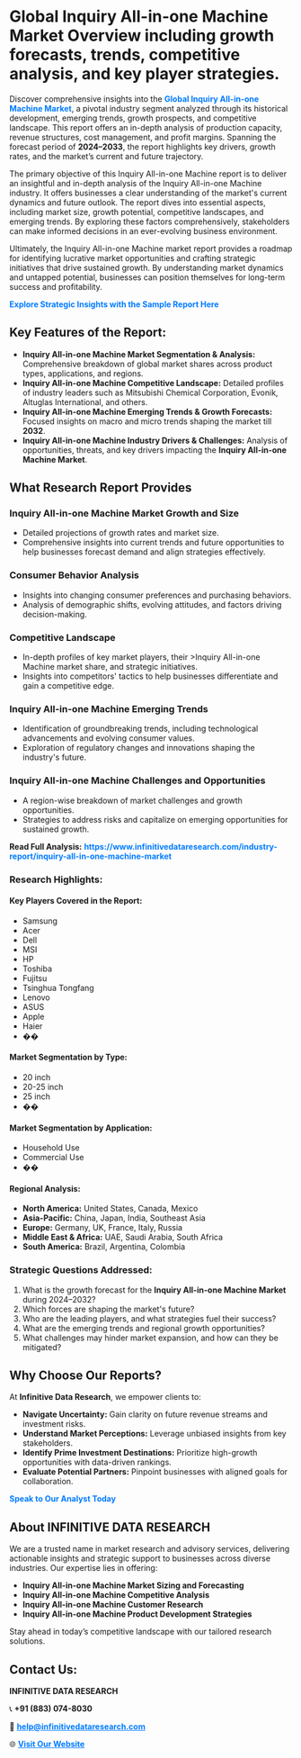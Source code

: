 <h1>Global Inquiry All-in-one Machine Market Overview including growth forecasts, trends, competitive analysis, and key player strategies.</h1>
<p>
Discover comprehensive insights into the 
<a href="https://www.infinitivedataresearch.com/industry-report/inquiry-all-in-one-machine-market" rel="dofollow" style="color: #007BFF; text-decoration: none;"><strong>Global Inquiry All-in-one Machine Market</strong></a>, a pivotal industry segment analyzed through its historical development, emerging trends, growth prospects, and competitive landscape. This report offers an in-depth analysis of production capacity, revenue structures, cost management, and profit margins. Spanning the forecast period of <strong>2024–2033</strong>, the report highlights key drivers, growth rates, and the market’s current and future trajectory.
</p>
<p>
The primary objective of this Inquiry All-in-one Machine report is to deliver an insightful and in-depth analysis of the Inquiry All-in-one Machine industry. It offers businesses a clear understanding of the market's current dynamics and future outlook. The report dives into essential aspects, including market size, growth potential, competitive landscapes, and emerging trends. By exploring these factors comprehensively, stakeholders can make informed decisions in an ever-evolving business environment.
</p>
<p>
Ultimately, the Inquiry All-in-one Machine market report provides a roadmap for identifying lucrative market opportunities and crafting strategic initiatives that drive sustained growth. By understanding market dynamics and untapped potential, businesses can position themselves for long-term success and profitability.
</p>
<p>
<a href="https://www.infinitivedataresearch.com/request-sample/reportId=104638" style="color: #007BFF; text-decoration: none;"><strong>Explore Strategic Insights with the Sample Report Here</strong></a>
</p>

<h2>Key Features of the Report:</h2>
<ul>
<li><strong>Inquiry All-in-one Machine Market Segmentation & Analysis:</strong> Comprehensive breakdown of global market shares across product types, applications, and regions.</li>
<li><strong>Inquiry All-in-one Machine Competitive Landscape:</strong> Detailed profiles of industry leaders such as Mitsubishi Chemical Corporation, Evonik, Altuglas International, and others.</li>
<li><strong>Inquiry All-in-one Machine Emerging Trends & Growth Forecasts:</strong> Focused insights on macro and micro trends shaping the market till <strong>2032</strong>.</li>
<li><strong>Inquiry All-in-one Machine Industry Drivers & Challenges:</strong> Analysis of opportunities, threats, and key drivers impacting the <strong>Inquiry All-in-one Machine Market</strong>.</li>
</ul>

<h2>What Research Report Provides</h2>
<h3>Inquiry All-in-one Machine Market Growth and Size</h3>
<ul>
<li>Detailed projections of growth rates and market size.</li>
<li>Comprehensive insights into current trends and future opportunities to help businesses forecast demand and align strategies effectively.</li>
</ul>

<h3>Consumer Behavior Analysis</h3>
<ul>
<li>Insights into changing consumer preferences and purchasing behaviors.</li>
<li>Analysis of demographic shifts, evolving attitudes, and factors driving decision-making.</li>
</ul>

<h3>Competitive Landscape</h3>
<ul>
<li>In-depth profiles of key market players, their >Inquiry All-in-one Machine market share, and strategic initiatives.</li>
<li>Insights into competitors' tactics to help businesses differentiate and gain a competitive edge.</li>
</ul>

<h3>Inquiry All-in-one Machine Emerging Trends</h3>
<ul>
<li>Identification of groundbreaking trends, including technological advancements and evolving consumer values.</li>
<li>Exploration of regulatory changes and innovations shaping the industry's future.</li>
</ul>

<h3>Inquiry All-in-one Machine Challenges and Opportunities</h3>
<ul>
<li>A region-wise breakdown of market challenges and growth opportunities.</li>
<li>Strategies to address risks and capitalize on emerging opportunities for sustained growth.</li>
</ul>
<p><strong>Read Full Analysis:</strong> <a href="https://www.infinitivedataresearch.com/industry-report/inquiry-all-in-one-machine-market" rel="dofollow" style="color: #007BFF; text-decoration: none;"><strong>https://www.infinitivedataresearch.com/industry-report/inquiry-all-in-one-machine-market</strong></a></p>
<h3>Research Highlights:</h3>
<h4>Key Players Covered in the Report:</h4>
<ul><li>Samsung</li><li>Acer</li><li>Dell</li><li>MSI</li><li>HP</li><li>Toshiba</li><li>Fujitsu</li><li>Tsinghua Tongfang</li><li>Lenovo</li><li>ASUS</li><li>Apple</li><li>Haier</li><li>��</li></ul>
<h4>Market Segmentation by Type:</h4>
<ul><li>20 inch</li><li>20-25 inch</li><li>25 inch</li><li>��</li></ul>
<h4>Market Segmentation by Application:</h4>
<ul><li>Household Use</li><li>Commercial Use</li><li>��</li></ul>

<h4>Regional Analysis:</h4>
<ul>
<li><strong>North America:</strong> United States, Canada, Mexico</li>
<li><strong>Asia-Pacific:</strong> China, Japan, India, Southeast Asia</li>
<li><strong>Europe:</strong> Germany, UK, France, Italy, Russia</li>
<li><strong>Middle East & Africa:</strong> UAE, Saudi Arabia, South Africa</li>
<li><strong>South America:</strong> Brazil, Argentina, Colombia</li>
</ul>

<h3>Strategic Questions Addressed:</h3>
<ol>
<li>What is the growth forecast for the <strong>Inquiry All-in-one Machine Market</strong> during 2024–2032?</li>
<li>Which forces are shaping the market's future?</li>
<li>Who are the leading players, and what strategies fuel their success?</li>
<li>What are the emerging trends and regional growth opportunities?</li>
<li>What challenges may hinder market expansion, and how can they be mitigated?</li>
</ol>

<h2>Why Choose Our Reports?</h2>
<p>At <strong>Infinitive Data Research</strong>, we empower clients to:</p>
<ul>
<li><strong>Navigate Uncertainty:</strong> Gain clarity on future revenue streams and investment risks.</li>
<li><strong>Understand Market Perceptions:</strong> Leverage unbiased insights from key stakeholders.</li>
<li><strong>Identify Prime Investment Destinations:</strong> Prioritize high-growth opportunities with data-driven rankings.</li>
<li><strong>Evaluate Potential Partners:</strong> Pinpoint businesses with aligned goals for collaboration.</li>
</ul>
<p><a href="https://www.infinitivedataresearch.com/industry-report/inquiry-all-in-one-machine-market" rel="dofollow" style="color: #007BFF; text-decoration: none;"><strong>Speak to Our Analyst Today</strong></a></p>

<h2>About INFINITIVE DATA RESEARCH</h2>
<p>We are a trusted name in market research and advisory services, delivering actionable insights and strategic support to businesses across diverse industries. Our expertise lies in offering:</p>
<ul>
<li><strong>Inquiry All-in-one Machine Market Sizing and Forecasting</strong></li>
<li><strong>Inquiry All-in-one Machine Competitive Analysis</strong></li>
<li><strong>Inquiry All-in-one Machine Customer Research</strong></li>
<li><strong>Inquiry All-in-one Machine Product Development Strategies</strong></li>
</ul>
<p>Stay ahead in today’s competitive landscape with our tailored research solutions.</p>

<h2>Contact Us:</h2>
<p><strong>INFINITIVE DATA RESEARCH</strong></p>
<p>📞 <strong>+91 (883) 074-8030</strong></p>
<p>📧 <strong><a href="mailto:help@infinitivedataresearch.com" style="color: #007BFF;">help@infinitivedataresearch.com</a></strong></p>
<p>🌐 <strong><a href="https://www.infinitivedataresearch.com" rel="dofollow" style="color: #007BFF;">Visit Our Website</a></strong></p>